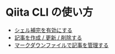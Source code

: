# Qiita CLI の使い方

- [シェル補完を有効にする](./shell_completion.md)
- [記事を作成 / 更新 / 削除する](./create_edit_delete.md)
- [マークダウンファイルで記事を管理する](./file.md)
